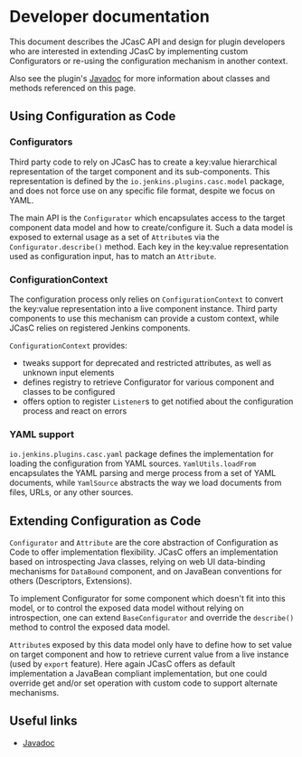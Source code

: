 # Developer documentation

This document describes the JCasC API and design for plugin developers who are interested in
extending JCasC by implementing custom Configurators or re-using the configuration mechanism
in another context.

Also see the plugin's [Javadoc](https://javadoc.jenkins.io/plugin/configuration-as-code/) for more information about classes and methods referenced on this page.

## Using Configuration as Code

### Configurators

Third party code to rely on JCasC has to create a key:value hierarchical representation of the target
component and its sub-components. This representation is defined by the `io.jenkins.plugins.casc.model` package,
and does not force use on any specific file format, despite we focus on YAML.

The main API is the `Configurator` which encapsulates access to the target component data model and how to create/configure it.
Such a data model is exposed to external usage as a set of `Attribute`s via the `Configurator.describe()` method.
Each key in the key:value representation used as configuration input, has to match an `Attribute`.

### ConfigurationContext

The configuration process only relies on `ConfigurationContext` to convert the key:value representation into a live
component instance. Third party components to use this mechanism can provide a custom context, while
JCasC relies on registered Jenkins components.

`ConfigurationContext` provides:

- tweaks support for deprecated and restricted attributes, as well as unknown input elements
- defines registry to retrieve Configurator for various component and classes to be configured
- offers option to register `Listener`s to get notified about the configuration process and react on errors

### YAML support

`io.jenkins.plugins.casc.yaml` package defines the implementation for loading the configuration from YAML sources.
`YamlUtils.loadFrom` encapsulates the YAML parsing and merge process from a set of YAML documents, while `YamlSource`
abstracts the way we load documents from files, URLs, or any other sources.

## Extending Configuration as Code

`Configurator` and `Attribute` are the core abstraction of Configuration as Code to offer implementation flexibility.
JCasC offers an implementation based on introspecting Java classes, relying on web UI data-binding
mechanisms for `DataBound` component, and on JavaBean conventions for others (Descriptors, Extensions).

To implement Configurator for some component which doesn't fit into this model, or to control the exposed data
model without relying on introspection, one can extend `BaseConfigurator` and override the `describe()` method to
control the exposed data model.

`Attribute`s exposed by this data model only have to define how to set value on target component and how to retrieve
current value from a live instance (used by `export` feature). Here again JCasC offers as default
implementation a JavaBean compliant implementation, but one could override get and/or set operation with custom
code to support alternate mechanisms.

## Useful links

* [Javadoc](https://javadoc.jenkins.io/plugin/configuration-as-code/)
